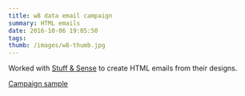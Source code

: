 ```yaml
---
title: w8 data email campaign
summary: HTML emails
date: 2016-10-06 19:05:50
tags:
thumb: /images/w8-thumb.jpg
---
```


Worked with [Stuff & Sense](http://www.stuffandsense.com) to create HTML emails from their designs.

[Campaign sample](http://stuffandsense.com/campaigns/w8data/)